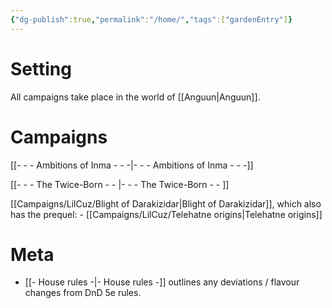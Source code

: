 ```yaml
---
{"dg-publish":true,"permalink":"/home/","tags":["gardenEntry"]}
---
```



# Setting

All campaigns take place in the world of [[Anguun\|Anguun]]. 


# Campaigns

[[- - - Ambitions of Inma - - -\|- - - Ambitions of Inma - - -]]

[[- - - The Twice-Born - - \|- - - The Twice-Born - - ]]

[[Campaigns/LilCuz/Blight of Darakizidar\|Blight of Darakizidar]], which also has the prequel:
	- [[Campaigns/LilCuz/Telehatne origins\|Telehatne origins]]

# Meta
- [[- House rules -\|- House rules -]] outlines any deviations / flavour changes from DnD 5e rules. 
